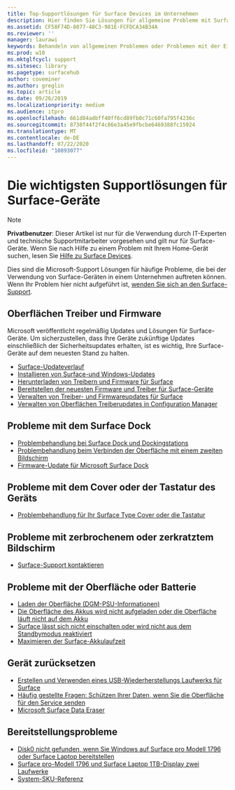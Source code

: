 ```yaml
---
title: Top-Supportlösungen für Surface Devices im Unternehmen
description: Hier finden Sie Lösungen für allgemeine Probleme mit Surface-Geräten in Unternehmen.
ms.assetid: CF58F74D-8077-48C3-981E-FCFDCA34B34A
ms.reviewer: ''
manager: laurawi
keywords: Behandeln von allgemeinen Problemen oder Problemen mit der Einrichtung
ms.prod: w10
ms.mktglfcycl: support
ms.sitesec: library
ms.pagetype: surfacehub
author: coveminer
ms.author: greglin
ms.topic: article
ms.date: 09/26/2019
ms.localizationpriority: medium
ms.audience: itpro
ms.openlocfilehash: 661d84adbff40ff6cd89fb0c71c60fa795f4236c
ms.sourcegitcommit: 8738f44f2f4c86e3a45e9fbcbe6469388fc15924
ms.translationtype: MT
ms.contentlocale: de-DE
ms.lasthandoff: 07/22/2020
ms.locfileid: "10893077"
---
```

# Die wichtigsten Supportlösungen für Surface-Geräte

> [!Note]
> **Privatbenutzer**: Dieser Artikel ist nur für die Verwendung durch IT-Experten und technische Supportmitarbeiter vorgesehen und gilt nur für Surface-Geräte. Wenn Sie nach Hilfe zu einem Problem mit Ihrem Home-Gerät suchen, lesen Sie [Hilfe zu Surface Devices](https://support.microsoft.com/products/surface-devices).

Dies sind die Microsoft-Support Lösungen für häufige Probleme, die bei der Verwendung von Surface-Geräten in einem Unternehmen auftreten können. Wenn Ihr Problem hier nicht aufgeführt ist, [wenden Sie sich an den Surface-Support](contact-surface-support.md?tabs=online).

## Oberflächen Treiber und Firmware

Microsoft veröffentlicht regelmäßig Updates und Lösungen für Surface-Geräte. Um sicherzustellen, dass Ihre Geräte zukünftige Updates einschließlich der Sicherheitsupdates erhalten, ist es wichtig, Ihre Surface-Geräte auf dem neuesten Stand zu halten.

- [Surface-Updateverlauf](https://www.microsoft.com/surface/support/install-update-activate/surface-update-history)
- [Installieren von Surface-und Windows-Updates](https://www.microsoft.com/surface/support/performance-and-maintenance/install-software-updates-for-surface?os=windows-10&=undefined)
- [Herunterladen von Treibern und Firmware für Surface](https://support.microsoft.com/help/4023482)
- [Bereitstellen der neuesten Firmware und Treiber für Surface-Geräte](https://docs.microsoft.com/surface/deploy-the-latest-firmware-and-drivers-for-surface-devices)
- [Verwalten von Treiber- und Firmwareupdates für Surface](https://docs.microsoft.com/surface/manage-surface-pro-3-firmware-updates)
- [Verwalten von Oberflächen Treiberupdates in Configuration Manager](https://support.microsoft.com/help/4098906)

## Probleme mit dem Surface Dock

- [Problembehandlung bei Surface Dock und Dockingstations](https://support.microsoft.com/help/4023468/surface-troubleshoot-surface-dock-and-docking-stations)
- [Problembehandlung beim Verbinden der Oberfläche mit einem zweiten Bildschirm](https://support.microsoft.com/help/4023496)
- [Firmware-Update für Microsoft Surface Dock](https://docs.microsoft.com/surface/surface-dock-updater)

## Probleme mit dem Cover oder der Tastatur des Geräts

- [Problembehandlung für Ihr Surface Type Cover oder die Tastatur](https://www.microsoft.com/surface/support/hardware-and-drivers/troubleshoot-surface-keyboards)

## Probleme mit zerbrochenem oder zerkratztem Bildschirm

- [Surface-Support kontaktieren](contact-surface-support.md?tabs=online)

## Probleme mit der Oberfläche oder Batterie

- [Laden der Oberfläche (DGM-PSU-Informationen)](https://support.microsoft.com/help/4023496)
- [Die Oberfläche des Akkus wird nicht aufgeladen oder die Oberfläche läuft nicht auf dem Akku](https://support.microsoft.com/help/4023536)
- [Surface lässt sich nicht einschalten oder wird nicht aus dem Standbymodus reaktiviert](https://support.microsoft.com/help/4023537)
- [Maximieren der Surface-Akkulaufzeit](https://support.microsoft.com/help/4483194)

## Gerät zurücksetzen

- [Erstellen und Verwenden eines USB-Wiederherstellungs Laufwerks für Surface](https://support.microsoft.com/help/4023512)
- [Häufig gestellte Fragen: Schützen Ihrer Daten, wenn Sie die Oberfläche für den Service senden](https://support.microsoft.com/help/4023508)
- [Microsoft Surface Data Eraser](https://docs.microsoft.com/surface/microsoft-surface-data-eraser)

## Bereitstellungsprobleme

- [Disk0 nicht gefunden, wenn Sie Windows auf Surface pro Modell 1796 oder Surface Laptop bereitstellen](https://support.microsoft.com/help/4046108)
- [Surface pro-Modell 1796 und Surface Laptop 1TB-Display zwei Laufwerke](https://support.microsoft.com/help/4046105)
- [System-SKU-Referenz](https://docs.microsoft.com/surface/surface-system-sku-reference)

